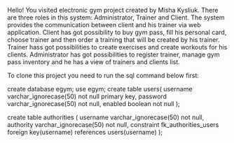 Hello! You visited electronic gym project created by Misha Kysliuk.
There are three roles in this system: Administrator, Trainer and Client. The system provides the communication between client and his trainer via web application. Client has got possibility to buy gym pass, fill his personal card, choose trainer and then order a training that will be created by his trainer.
Trainer hass got possibilities to create exercises and create workouts for his clients.
Administrator has got possibilities to register trainer, manage gym pass inventory and he has a view of trainers and clients list.

To clone this project you need to run the sql command below first:

create database egym;
use egym;
create table users(
username varchar_ignorecase(50) not null primary key,
password varchar_ignorecase(50) not null,
enabled boolean not null
);

create table authorities (
username varchar_ignorecase(50) not null,
authority varchar_ignorecase(50) not null,
constraint fk_authorities_users foreign key(username) references users(username)
);
